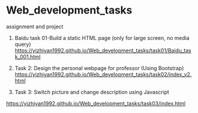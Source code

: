 # Web_development_tasks
assignment and project
1. Baidu task 01-Build a static HTML page (only for large screen, no media query)
https://yizhiyan1992.github.io/Web_development_tasks/task01/Baidu_task_001.html

2. Task 2: Design the personal webpage for professor (Using Bootstrap)
https://yizhiyan1992.github.io/Web_development_tasks/task02/index_v2.html

3. Task 3: Switch picture and change description using Javascript

https://yizhiyan1992.github.io/Web_development_tasks/task03/index.html
